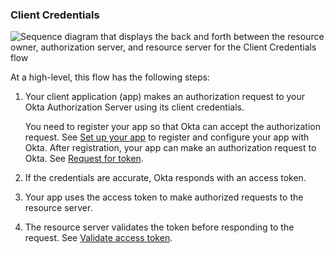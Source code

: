 ### Client Credentials

![Sequence diagram that displays the back and forth between the resource owner, authorization server, and resource server for the Client Credentials flow](/img/authorization/oauth-client-creds-grant-flow.png "Client Credentials flow")

<!-- Source for image. Generated using http://www.plantuml.com/plantuml/uml/

@startuml
skinparam monochrome true
participant "Client + Resource Owner" as client
participant "Authorization Server (Okta)" as okta
participant "Resource Server (Your App)" as app

autonumber "<b>#."
client -> okta: Access token request to /token
okta -> client: Access token response
client -> app: Request with access token
app -> client: Response
@enduml

-->
At a high-level, this flow has the following steps:

1. Your client application (app) makes an authorization request to your Okta Authorization Server using its client credentials.

     You need to register your app so that Okta can accept the authorization request. See [Set up your app](#set-up-your-app) to register and configure your app with Okta. After registration, your app can make an authorization request to Okta. See [Request for token](#request-for-token).

2. If the credentials are accurate, Okta responds with an access token.

3. Your app uses the access token to make authorized requests to the resource server.

4. The resource server validates the token before responding to the request. See [Validate access token](#validate-access-token).
